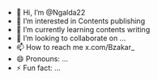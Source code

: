 - 👋 Hi, I’m @Ngalda22
- 👀 I’m interested in Contents publishing
- 🌱 I’m currently learning contents writing 
- 💞️ I’m looking to collaborate on ...
- 📫 How to reach me x.com/Bzakar_
- 😄 Pronouns: ...
- ⚡ Fun fact: ...

<!---
Ngalda22/Ngalda22 is a ✨ special ✨ repository because its `README.md` (this file) appears on your GitHub profile.
You can click the Preview link to take a look at your changes.
--->
